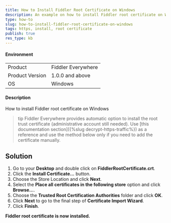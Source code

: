 ```yaml
---
title: How to Install Fiddler Root Certificate on Windows
description: An example on how to install Fiddler root certificate on Windows
type: how-to
slug: how-to-install-fiddler-root-certificate-on-windows
tags: https, install, root certificate
publish: true
res_type: kb
---
```


#### Environment

|   |   |
|---|---|
| Product  | Fiddler Everywhere  |
| Product Version | 1.0.0 and above  |
| OS | Windows |

#### Description

How to install Fiddler root certificate on Windows

>tip Fiddler Everywhere provides automatic option to install the root trust certificate (administrative account still needed). Use [this documentation section]({%slug decrypt-https-traffic%}) as a reference and use the method below only if you need to add the certificate manually.

## Solution
1. Go to your __Desktop__ and double click on __FiddlerRootCertificate.crt__.
2. Click the __Install Certificate...__ button.
3. Choose the Store Location and click __Next__.
4. Select the __Place all certificates in the following store__ option and click __Browse...__.
5. Choose the __Trusted Root Certification Authorities__ folder and click __OK__.
6. Click __Next__ to go to the final step of __Certificate Import Wizard__.
7. Click __Finish__.

__Fiddler root certificate is now installed.__
